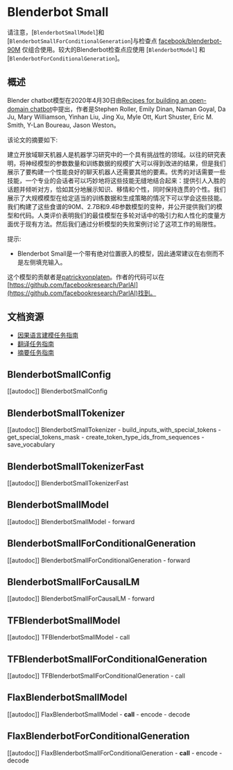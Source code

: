<!--版权所有2020年HuggingFace团队。保留所有权利。

根据Apache License，Version 2.0（“许可证”）获得许可；除非符合License的规定，
否则你不得使用该文件。你可以在

http://www.apache.org/licenses/LICENSE-2.0

获取许可证的副本

除非适用法律要求或书面同意，根据许可证分发的软件是基于“按原样”分发的，
不附带任何形式的担保或条件。请参阅许可证中有关特定语言的规定，
以及许可证下给予的限制。

⚠️请注意，此文件采用Markdown格式，但其中包含特定语法，我们的doc-builder中包含特定的语法（类似于MDX），可能不能在Markdown查看器中正确呈现。-->

# Blenderbot Small

请注意，[`BlenderbotSmallModel`]和 [`BlenderbotSmallForConditionalGeneration`]与检查点 [facebook/blenderbot-90M](https://huggingface.co/facebook/blenderbot-90M) 仅组合使用。较大的Blenderbot检查点应使用 [`BlenderbotModel`] 和 [`BlenderbotForConditionalGeneration`]。

## 概述

Blender chatbot模型在2020年4月30日由[Recipes for building an open-domain chatbot](https://arxiv.org/pdf/2004.13637.pdf)中提出，作者是Stephen Roller, Emily Dinan, Naman Goyal, Da Ju, Mary Williamson, Yinhan Liu, Jing Xu, Myle Ott, Kurt Shuster, Eric M. Smith, Y-Lan Boureau, Jason Weston。

该论文的摘要如下:

建立开放域聊天机器人是机器学习研究中的一个具有挑战性的领域。以往的研究表明，将神经模型的参数数量和训练数据的规模扩大可以得到改进的结果，但是我们展示了要构建一个性能良好的聊天机器人还需要其他的要素。优秀的对话需要一些技能，一个专业的会话者可以巧妙地将这些技能无缝地结合起来：提供引人入胜的话题并倾听对方，恰如其分地展示知识、移情和个性，同时保持连贯的个性。我们展示了大规模模型在给定适当的训练数据和生成策略的情况下可以学会这些技能。我们构建了这些食谱的90M、2.7B和9.4B参数模型的变种，并公开提供我们的模型和代码。人类评价表明我们的最佳模型在多轮对话中的吸引力和人性化的度量方面优于现有方法。然后我们通过分析模型的失败案例讨论了这项工作的局限性。

提示:

- Blenderbot Small是一个带有绝对位置嵌入的模型，因此通常建议在右侧而不是左侧填充输入。

这个模型的贡献者是[patrickvonplaten](https://huggingface.co/patrickvonplaten)。作者的代码可以在[https://github.com/facebookresearch/ParlAI](https://github.com/facebookresearch/ParlAI)找到。

## 文档资源

- [因果语言建模任务指南](../tasks/language_modeling)
- [翻译任务指南](../tasks/translation)
- [摘要任务指南](../tasks/summarization)

## BlenderbotSmallConfig

[[autodoc]] BlenderbotSmallConfig

## BlenderbotSmallTokenizer

[[autodoc]] BlenderbotSmallTokenizer
    - build_inputs_with_special_tokens
    - get_special_tokens_mask
    - create_token_type_ids_from_sequences
    - save_vocabulary

## BlenderbotSmallTokenizerFast

[[autodoc]] BlenderbotSmallTokenizerFast

## BlenderbotSmallModel

[[autodoc]] BlenderbotSmallModel
    - forward

## BlenderbotSmallForConditionalGeneration

[[autodoc]] BlenderbotSmallForConditionalGeneration
    - forward

## BlenderbotSmallForCausalLM

[[autodoc]] BlenderbotSmallForCausalLM
    - forward

## TFBlenderbotSmallModel

[[autodoc]] TFBlenderbotSmallModel
    - call

## TFBlenderbotSmallForConditionalGeneration

[[autodoc]] TFBlenderbotSmallForConditionalGeneration
    - call

## FlaxBlenderbotSmallModel

[[autodoc]] FlaxBlenderbotSmallModel
    - __call__
    - encode
    - decode

## FlaxBlenderbotForConditionalGeneration

[[autodoc]] FlaxBlenderbotSmallForConditionalGeneration
    - __call__
    - encode
    - decode
